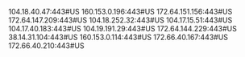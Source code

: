 104.18.40.47:443#US
160.153.0.196:443#US
172.64.151.156:443#US
172.64.147.209:443#US
104.18.252.32:443#US
104.17.15.51:443#US
104.17.40.183:443#US
104.19.191.29:443#US
172.64.144.229:443#US
38.14.31.104:443#US
160.153.0.114:443#US
172.66.40.167:443#US
172.66.40.210:443#US
